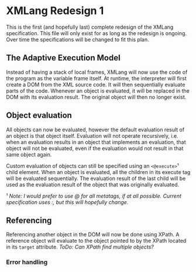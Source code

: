 # XMLang Redesign 1
This is the first (and hopefully last) complete redesign of the XMLang specification. This file will only exist for as long as the redesign is ongoing. Over time the specifications will be changed to fit this plan.

## The Adaptive Execution Model
Instead of having a stack of local frames, XMLang will now use the code of the program as the variable frame itself.  At runtime, the interpreter will first create a DOM from the XML source code. It will then sequentially evaluate parts of the code. Whenever an object is evaluated, it will be replaced in the DOM with its evaluation result. The original object will then no longer exist.

## Object evaluation
All objects can now be evaluated, however the default evaluation result of an object is that object itself. Evaluation will not operate recursively, i.e. when an evaluation results in an object that implements an evaluation, that object will not be evaluated, even if the evaluation would not result in that same object again.

Custom evaluation of objects can still be specified using an `<@execute>`¹ child element. When an object is evaluated, all the children in its execute tag will be evaluated sequentially. The evaluation result of the last child will be used as the evaluation result of the object that was originally evaluated.

¹ _Note: I would prefer to use @ for all metatags, if at all possible. Current specification uses :, but this will hopefully change._

## Referencing
Referencing another object in the DOM will now be done using XPath. A reference object will evaluate to the object pointed to by the XPath located in its `target` attribute.
_ToDo: Can XPath find multiple objects?_

### Error handling 

